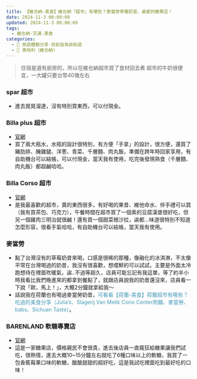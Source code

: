 ```yaml
---
title: 【維也納-美食】維也納「超市」有哪些？麥當勞草莓奶昔、最愛的糖果店！
date: 2024-11-3 00:00:09
updated: 2024-11-3 00:00:09
tags:
  - 維也納-交通.美食
categories: 
  - 🌴 旅遊體驗分享-目前皆為自助遊
  - 🥥 奧地利（維也納)  
---
```

>住宿是選有廚房的，所以在維也納超市買了食材回去煮
超市的牛奶很便宜，一大罐只要台幣40塊左右

 <!-- more -->

### spar 超市 
+ 進去晃晃溜達，沒有特別買東西，可以付現金。

### Billa plus 超市
+ [官網](https://www.billa.at/)
+ 買了兩大瓶水，水瓶的設計很特別，有方便「手拿」的設計，很方便，還買了豬肋排、醃雞腿、洋蔥、青菜、千層麵、肉丸飯，準備在跨年時回家享用，有自助機台可以結帳，可以付現金，當天我有使用，吃完後發現熟食（千層麵、肉丸飯）都超鹹哈哈。

### Billa Corso 超市
+ [官網](https://www.billa.at/)
+ 是我最喜歡的超市，賣的東西很多，有好喝的果昔、維他命水、伴手禮可以買（我有買茶包、巧克力），午餐時間在超市買了一個素的豆腐漢堡很好吃，但另一個雞肉三明治就很鹹！還有買一個甜菜根沙拉，誒都...味道很特別不知道怎麼形容，很看手氣哈哈，有自助機台可以結帳，當天我有使用。

### 麥當勞
+ 點了台灣沒有的草莓奶昔來喝，口感是很稀的那種，像融化的冰淇淋，不太像平常在台灣喝過的奶昔，我沒有很喜歡，想嚐鮮的可以試試，主要是外面太冷跑想待在裡面吹暖氣，誒..不過等超久，店員可能忘記有我這單，等了約半小時我看比我們晚進來的都拿到餐點了，就跟店員說我的奶昔還沒來，店員看一下說「歐，馬上！」，大概2分鐘就拿給我～
+ 話說我在荷蘭也有喝過麥當勞奶昔，<font color=#4599B6>可看看【荷蘭-美食】荷蘭超市有哪些？吃過的美食分享（Julia’s、Slagerij Van Melik Corio Center肉鋪、麥當勞、babs、Sichuan Taste）</font>。

### BARENLAND 軟糖專賣店
+ [官網](https://www.baerenland.at/)
+ 這是一家糖果店，價格親民不會很貴，進去後店員一直瘋狂給糖果讓我們試吃，很熱情，進去大概10~15分鐘左右就吃了6種口味以上的軟糖，我買了一包香蕉莓果口味的軟糖，酸酸甜甜的超好吃，這是我試吃裡面吃到最好吃的口味！